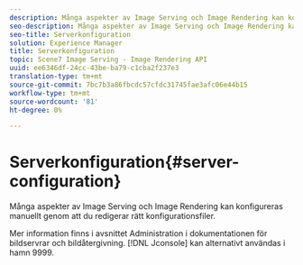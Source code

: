 ```yaml
---
description: Många aspekter av Image Serving och Image Rendering kan konfigureras manuellt genom att du redigerar rätt konfigurationsfiler.
seo-description: Många aspekter av Image Serving och Image Rendering kan konfigureras manuellt genom att du redigerar rätt konfigurationsfiler.
seo-title: Serverkonfiguration
solution: Experience Manager
title: Serverkonfiguration
topic: Scene7 Image Serving - Image Rendering API
uuid: ee6346df-24cc-43be-ba79-c1cba2f237e3
translation-type: tm+mt
source-git-commit: 7bc7b3a86fbcdc57cfdc31745fae3afc06e44b15
workflow-type: tm+mt
source-wordcount: '81'
ht-degree: 0%

---
```



# Serverkonfiguration{#server-configuration}

Många aspekter av Image Serving och Image Rendering kan konfigureras manuellt genom att du redigerar rätt konfigurationsfiler.

Mer information finns i avsnittet Administration i dokumentationen för bildservrar och bildåtergivning. [!DNL Jconsole] kan alternativt användas i hamn 9999.

